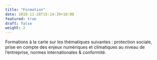 ```yaml
---
title: "Formation"
date: 2018-11-28T15:14:39+10:00
featured: true
draft: false
weight: 2
---
```


Formations à la carte sur les thématiques suivantes : protection sociale, prise en compte des enjeux numériques et climatiques au niveau de l’entreprise, normes internationales & conformité.
